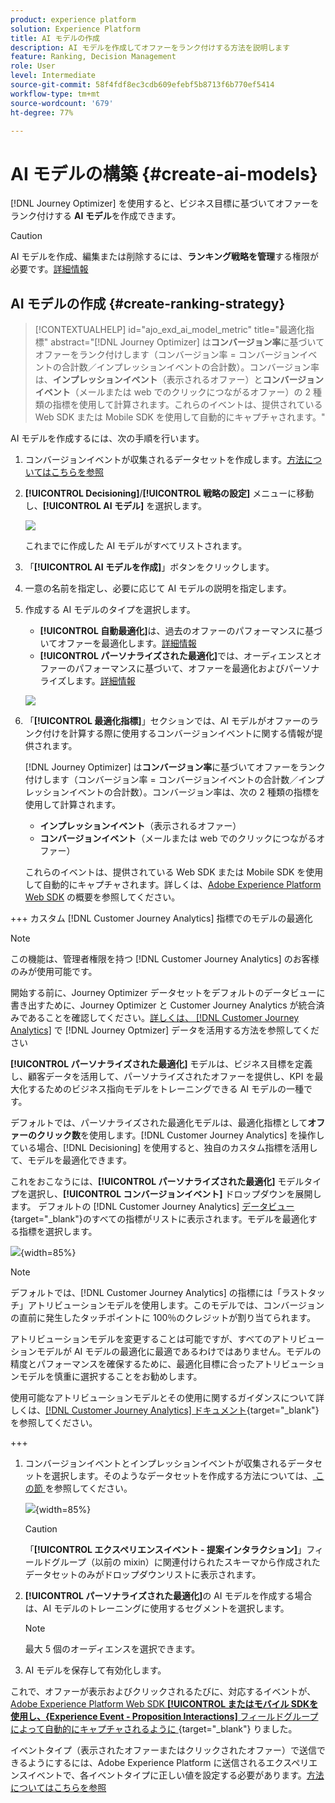 ```yaml
---
product: experience platform
solution: Experience Platform
title: AI モデルの作成
description: AI モデルを作成してオファーをランク付けする方法を説明します
feature: Ranking, Decision Management
role: User
level: Intermediate
source-git-commit: 58f4fdf8ec3cdb609efebf5b8713f6b770ef5414
workflow-type: tm+mt
source-wordcount: '679'
ht-degree: 77%

---
```


# AI モデルの構築 {#create-ai-models}

[!DNL Journey Optimizer] を使用すると、ビジネス目標に基づいてオファーをランク付けする **AI モデル**&#x200B;を作成できます。

>[!CAUTION]
>
>AI モデルを作成、編集または削除するには、**ランキング戦略を管理**&#x200B;する権限が必要です。[詳細情報](../../administration/high-low-permissions.md#manage-ranking-strategies)

## AI モデルの作成 {#create-ranking-strategy}

>[!CONTEXTUALHELP]
>id="ajo_exd_ai_model_metric"
>title="最適化指標"
>abstract="[!DNL Journey Optimizer] は&#x200B;**コンバージョン率**&#x200B;に基づいてオファーをランク付けします（コンバージョン率 = コンバージョンイベントの合計数／インプレッションイベントの合計数）。コンバージョン率は、**インプレッションイベント**（表示されるオファー）と&#x200B;**コンバージョンイベント**（メールまたは web でのクリックにつながるオファー）の 2 種類の指標を使用して計算されます。これらのイベントは、提供されている Web SDK または Mobile SDK を使用して自動的にキャプチャされます。"

AI モデルを作成するには、次の手順を行います。

1. コンバージョンイベントが収集されるデータセットを作成します。[方法についてはこちらを参照](../data-collection/create-dataset.md)

1. **[!UICONTROL Decisioning]**/**[!UICONTROL 戦略の設定]** メニューに移動し、**[!UICONTROL AI モデル]** を選択します。

   ![](../assets/ai-model-list.png)

   これまでに作成した AI モデルがすべてリストされます。

1. 「**[!UICONTROL AI モデルを作成]**」ボタンをクリックします。

1. 一意の名前を指定し、必要に応じて AI モデルの説明を指定します。

1. 作成する AI モデルのタイプを選択します。

   * **[!UICONTROL 自動最適化]**&#x200B;は、過去のオファーのパフォーマンスに基づいてオファーを最適化します。[詳細情報](auto-optimization-model.md)
   * **[!UICONTROL パーソナライズされた最適化]**&#x200B;では、オーディエンスとオファーのパフォーマンスに基づいて、オファーを最適化およびパーソナライズします。[詳細情報](personalized-optimization-model.md)

   ![](../assets/ai-model-types.png)

1. 「**[!UICONTROL 最適化指標]**」セクションでは、AI モデルがオファーのランク付けを計算する際に使用するコンバージョンイベントに関する情報が提供されます。

   [!DNL Journey Optimizer] は&#x200B;**コンバージョン率**&#x200B;に基づいてオファーをランク付けします（コンバージョン率 = コンバージョンイベントの合計数／インプレッションイベントの合計数）。コンバージョン率は、次の 2 種類の指標を使用して計算されます。
   * **インプレッションイベント**（表示されるオファー）
   * **コンバージョンイベント**（メールまたは web でのクリックにつながるオファー）

   これらのイベントは、提供されている Web SDK または Mobile SDK を使用して自動的にキャプチャされます。詳しくは、[Adobe Experience Platform Web SDK](https://experienceleague.adobe.com/docs/experience-platform/edge/home.html?lang=ja) の概要を参照してください。

+++ カスタム [!DNL Customer Journey Analytics] 指標でのモデルの最適化

   >[!NOTE]
   >
   >この機能は、管理者権限を持つ [!DNL Customer Journey Analytics] のお客様のみが使用可能です。
   >
   >開始する前に、Journey Optimizer データセットをデフォルトのデータビューに書き出すために、Journey Optimizer と Customer Journey Analytics が統合済みであることを確認してください。[詳しくは、 [!DNL Customer Journey Analytics]](../../reports/cja-ajo.md) で  [!DNL Journey Optmizer]  データを活用する方法を参照してください

   **[!UICONTROL パーソナライズされた最適化]** モデルは、ビジネス目標を定義し、顧客データを活用して、パーソナライズされたオファーを提供し、KPI を最大化するためのビジネス指向モデルをトレーニングできる AI モデルの一種です。

   デフォルトでは、パーソナライズされた最適化モデルは、最適化指標として&#x200B;**オファーのクリック数**&#x200B;を使用します。[!DNL Customer Journey Analytics] を操作している場合、[!DNL Decisioning] を使用すると、独自のカスタム指標を活用して、モデルを最適化できます。

   これをおこなうには、**[!UICONTROL パーソナライズされた最適化]** モデルタイプを選択し、**[!UICONTROL コンバージョンイベント]** ドロップダウンを展開します。 デフォルトの [!DNL Customer Journey Analytics] [データビュー](https://experienceleague.adobe.com/ja/docs/analytics-platform/using/cja-dataviews/data-views){target="_blank"}のすべての指標がリストに表示されます。モデルを最適化する指標を選択します。

   ![](../assets/ai-model-custom-metrics.png){width=85%}

   >[!NOTE]
   >
   >デフォルトでは、[!DNL Customer Journey Analytics] の指標には「ラストタッチ」アトリビューションモデルを使用します。このモデルでは、コンバージョンの直前に発生したタッチポイントに 100％のクレジットが割り当てられます。
   >
   >アトリビューションモデルを変更することは可能ですが、すべてのアトリビューションモデルが AI モデルの最適化に最適であるわけではありません。モデルの精度とパフォーマンスを確保するために、最適化目標に合ったアトリビューションモデルを慎重に選択することをお勧めします。
   >
   >使用可能なアトリビューションモデルとその使用に関するガイダンスについて詳しくは、[[!DNL Customer Journey Analytics]  ドキュメント](https://experienceleague.adobe.com/ja/docs/analytics-platform/using/cja-dataviews/component-settings/attribution){target="_blank"}を参照してください。

+++

1. コンバージョンイベントとインプレッションイベントが収集されるデータセットを選択します。そのようなデータセットを作成する方法については、[ この節 ](../data-collection/create-dataset.md) を参照してください。

   ![](../assets/ai-model-datasets.png){width=85%}

   >[!CAUTION]
   >
   >「**[!UICONTROL エクスペリエンスイベント - 提案インタラクション]**」フィールドグループ（以前の mixin）に関連付けられたスキーマから作成されたデータセットのみがドロップダウンリストに表示されます。

1. **[!UICONTROL パーソナライズされた最適化]**&#x200B;の AI モデルを作成する場合は、AI モデルのトレーニングに使用するセグメントを選択します。

   <!--➡️ [Discover this feature in video](#video)-->

   >[!NOTE]
   >
   >最大 5 個のオーディエンスを選択できます。

1. AI モデルを保存して有効化します。

<!--At this point, you must have:

* created the AI model,
* defined which type of event you want to capture - offer displayed (impression) and/or offer clicked (conversion),
* and in which dataset you want to collect the event data.-->

これで、オファーが表示およびクリックされるたびに、対応するイベントが、[Adobe Experience Platform Web SDK **[!UICONTROL またはモバイル SDKを使用し、{Experience Event - Proposition Interactions]** フィールドグループによって自動的にキャプチャされるように ](https://experienceleague.adobe.com/docs/experience-platform/edge/web-sdk-faq.html?lang=ja#what-is-adobe-experience-platform-web-sdk%3F){target="_blank"} りました。

イベントタイプ（表示されたオファーまたはクリックされたオファー）で送信できるようにするには、Adobe Experience Platform に送信されるエクスペリエンスイベントで、各イベントタイプに正しい値を設定する必要があります。[方法についてはこちらを参照](../data-collection/schema-requirement.md)

<!--
## How-to video {#video}

Learn how to create a personalized optimization model and how to apply it to a decision.

>[!VIDEO](https://video.tv.adobe.com/v/3419954?quality=12)-->
